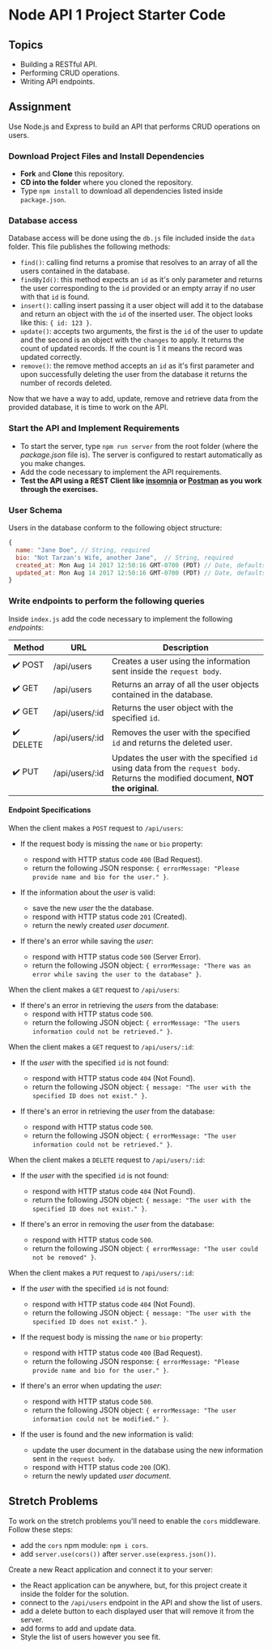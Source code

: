# Node API 1 Project Starter Code

## Topics

-  Building a RESTful API.
-  Performing CRUD operations.
-  Writing API endpoints.

## Assignment

Use Node.js and Express to build an API that performs CRUD operations on users.

### Download Project Files and Install Dependencies

-  **Fork** and **Clone** this repository.
-  **CD into the folder** where you cloned the repository.
-  Type `npm install` to download all dependencies listed inside `package.json`.

### Database access

Database access will be done using the `db.js` file included inside the `data` folder. This file publishes the following methods:

-  `find()`: calling find returns a promise that resolves to an array of all the users contained in the database.
-  `findById()`: this method expects an `id` as it's only parameter and returns the user corresponding to the `id` provided or an empty array if no user with that `id` is found.
-  `insert()`: calling insert passing it a user object will add it to the database and return an object with the `id` of the inserted user. The object looks like this: `{ id: 123 }`.
-  `update()`: accepts two arguments, the first is the `id` of the user to update and the second is an object with the `changes` to apply. It returns the count of updated records. If the count is 1 it means the record was updated correctly.
-  `remove()`: the remove method accepts an `id` as it's first parameter and upon successfully deleting the user from the database it returns the number of records deleted.

Now that we have a way to add, update, remove and retrieve data from the provided database, it is time to work on the API.

### Start the API and Implement Requirements

-  To start the server, type `npm run server` from the root folder (where the _package.json_ file is). The server is configured to restart automatically as you make changes.
-  Add the code necessary to implement the API requirements.
-  **Test the API using a REST Client like [insomnia](https://insomnia.rest/download/) or [Postman](https://www.getpostman.com/downloads/) as you work through the exercises.**

### User Schema

Users in the database conform to the following object structure:

```js
{
  name: "Jane Doe", // String, required
  bio: "Not Tarzan's Wife, another Jane",  // String, required
  created_at: Mon Aug 14 2017 12:50:16 GMT-0700 (PDT) // Date, defaults to current date
  updated_at: Mon Aug 14 2017 12:50:16 GMT-0700 (PDT) // Date, defaults to current date
}
```

### Write endpoints to perform the following queries

Inside `index.js` add the code necessary to implement the following _endpoints_:

<!-- prettier-ignore -->
| Method                    | URL            | Description                                                            |
| ------------------------- | -------------- | ---------------------------------------------------------------------- |
| :heavy_check_mark: POST   | /api/users     | Creates a user using the information sent inside the `request body`.   |
| :heavy_check_mark: GET    | /api/users     | Returns an array of all the user objects contained in the database.    |
| :heavy_check_mark: GET    | /api/users/:id | Returns the user object with the specified `id`.                       |
| :heavy_check_mark: DELETE | /api/users/:id | Removes the user with the specified `id` and returns the deleted user. |
| :heavy_check_mark: PUT    | /api/users/:id | Updates the user with the specified `id` using data from the `request body`. Returns the modified document, **NOT the original**. |

#### Endpoint Specifications

When the client makes a `POST` request to `/api/users`:

-  If the request body is missing the `name` or `bio` property:

   -  respond with HTTP status code `400` (Bad Request).
   -  return the following JSON response: `{ errorMessage: "Please provide name and bio for the user." }`.

-  If the information about the _user_ is valid:

   -  save the new _user_ the the database.
   -  respond with HTTP status code `201` (Created).
   -  return the newly created _user document_.

-  If there's an error while saving the _user_:
   -  respond with HTTP status code `500` (Server Error).
   -  return the following JSON object: `{ errorMessage: "There was an error while saving the user to the database" }`.

When the client makes a `GET` request to `/api/users`:

-  If there's an error in retrieving the _users_ from the database:
   -  respond with HTTP status code `500`.
   -  return the following JSON object: `{ errorMessage: "The users information could not be retrieved." }`.

When the client makes a `GET` request to `/api/users/:id`:

-  If the _user_ with the specified `id` is not found:

   -  respond with HTTP status code `404` (Not Found).
   -  return the following JSON object: `{ message: "The user with the specified ID does not exist." }`.

-  If there's an error in retrieving the _user_ from the database:
   -  respond with HTTP status code `500`.
   -  return the following JSON object: `{ errorMessage: "The user information could not be retrieved." }`.

When the client makes a `DELETE` request to `/api/users/:id`:

-  If the _user_ with the specified `id` is not found:

   -  respond with HTTP status code `404` (Not Found).
   -  return the following JSON object: `{ message: "The user with the specified ID does not exist." }`.

-  If there's an error in removing the _user_ from the database:
   -  respond with HTTP status code `500`.
   -  return the following JSON object: `{ errorMessage: "The user could not be removed" }`.

When the client makes a `PUT` request to `/api/users/:id`:

-  If the _user_ with the specified `id` is not found:

   -  respond with HTTP status code `404` (Not Found).
   -  return the following JSON object: `{ message: "The user with the specified ID does not exist." }`.

-  If the request body is missing the `name` or `bio` property:

   -  respond with HTTP status code `400` (Bad Request).
   -  return the following JSON response: `{ errorMessage: "Please provide name and bio for the user." }`.

-  If there's an error when updating the _user_:

   -  respond with HTTP status code `500`.
   -  return the following JSON object: `{ errorMessage: "The user information could not be modified." }`.

-  If the user is found and the new information is valid:

   -  update the user document in the database using the new information sent in the `request body`.
   -  respond with HTTP status code `200` (OK).
   -  return the newly updated _user document_.

## Stretch Problems

To work on the stretch problems you'll need to enable the `cors` middleware. Follow these steps:

-  add the `cors` npm module: `npm i cors`.
-  add `server.use(cors())` after `server.use(express.json())`.

Create a new React application and connect it to your server:

-  the React application can be anywhere, but, for this project create it inside the folder for the solution.
-  connect to the `/api/users` endpoint in the API and show the list of users.
-  add a delete button to each displayed user that will remove it from the server.
-  add forms to add and update data.
-  Style the list of users however you see fit.
